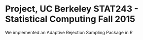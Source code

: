 # Project, UC Berkeley STAT243 - Statistical Computing Fall 2015

We implemented an Adaptive Rejection Sampling Package in R
